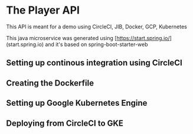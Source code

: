 # The Player API
This API is meant for a demo using CircleCI, JIB, Docker, GCP, Kubernetes

This java microservice was generated using [https://start.spring.io/] (start.spring.io) and it's based on spring-boot-starter-web

## Setting up continous integration using CircleCI

## Creating the Dockerfile

## Setting up Google Kubernetes Engine

## Deploying from CircleCI to GKE
